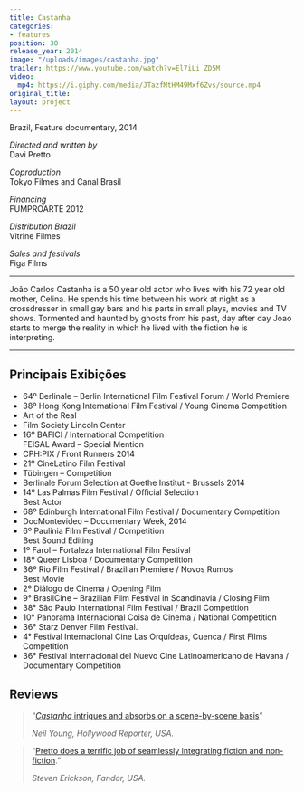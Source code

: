 ```yaml
---
title: Castanha
categories:
- features
position: 30
release_year: 2014
image: "/uploads/images/castanha.jpg"
trailer: https://www.youtube.com/watch?v=El7iLi_ZD5M
video:
  mp4: https://i.giphy.com/media/JTazfMtHM49Mxf6Zvs/source.mp4
original_title: 
layout: project
---
```


Brazil, Feature documentary, 2014

_Directed and written by_  
Davi Pretto

_Coproduction_  
Tokyo Filmes and Canal Brasil

_Financing_  
FUMPROARTE 2012

_Distribution Brazil_  
Vitrine Filmes

_Sales and festivals_  
Figa Films

---

João Carlos Castanha is a 50 year old actor who lives with his 72 year old mother, Celina. He spends his time between his work at night as a crossdresser in small gay bars and his parts in small plays, movies and TV shows. Tormented and haunted by ghosts from his past, day after day Joao starts to merge the reality in which he lived with the fiction he is interpreting.

---

## Principais Exibições

- 64º Berlinale – Berlin International Film Festival Forum / World Premiere
- 38º Hong Kong International Film Festival / Young Cinema Competition
- Art of the Real
- Film Society Lincoln Center
- 16º BAFICI / International Competition  
  FEISAL Award – Special Mention
- CPH:PIX / Front Runners 2014
- 21º CineLatino Film Festival
- Tübingen – Competition
- Berlinale Forum Selection at Goethe Institut - Brussels 2014
- 14º Las Palmas Film Festival / Official Selection  
  Best Actor
- 68º Edinburgh International Film Festival / Documentary Competition
- DocMontevideo – Documentary Week, 2014
- 6º Paulínia Film Festival / Competition  
  Best Sound Editing
- 1º Farol – Fortaleza International Film Festival
- 18º Queer Lisboa / Documentary Competition
- 36º Rio Film Festival / Brazilian Premiere / Novos Rumos  
  Best Movie
- 2º Diálogo de Cinema / Opening Film
- 9° BrasilCine – Brazilian Film Festival in Scandinavia / Closing Film
- 38° São Paulo International Film Festival / Brazil Competition
- 10° Panorama Internacional Coisa de Cinema / National Competition
- 36° Starz Denver Film Festival.
- 4° Festival Internacional Cine Las Orquídeas, Cuenca / First Films Competition
- 36° Festival Internacional del Nuevo Cine Latinoamericano de Havana / Documentary Competition

## Reviews

> “[_Castanha_ intrigues and absorbs on a scene-by-scene basis](http://www.hollywoodreporter.com/review/castanha-copenhagen-review-697919)”
>
> _Neil Young, Hollywood Reporter, USA._

> “[Pretto does a terrific job of seamlessly integrating fiction and non-fiction](http://www.fandor.com/keyframe/film-society-of-lincoln-centers-daring-art-of-the-real).”
>
> _Steven Erickson, Fandor, USA._
